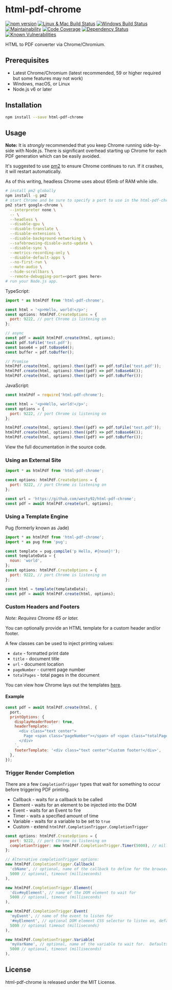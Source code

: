 # html-pdf-chrome

[![npm version](https://badge.fury.io/js/html-pdf-chrome.svg)](https://badge.fury.io/js/html-pdf-chrome)
[![Linux & Mac Build Status](https://travis-ci.org/westy92/html-pdf-chrome.svg?branch=master)](https://travis-ci.org/westy92/html-pdf-chrome/)
[![Windows Build Status](https://ci.appveyor.com/api/projects/status/github/westy92/html-pdf-chrome?branch=master&svg=true)](https://ci.appveyor.com/project/westy92/html-pdf-chrome)
[![Maintainability](https://api.codeclimate.com/v1/badges/9395ded652937f958a41/maintainability)](https://codeclimate.com/github/westy92/html-pdf-chrome/maintainability)
[![Code Coverage](https://codecov.io/gh/westy92/html-pdf-chrome/branch/master/graph/badge.svg)](https://codecov.io/gh/westy92/html-pdf-chrome)
[![Dependency Status](https://david-dm.org/westy92/html-pdf-chrome.svg)](https://david-dm.org/westy92/html-pdf-chrome)
[![Known Vulnerabilities](https://snyk.io/test/github/westy92/html-pdf-chrome/badge.svg)](https://snyk.io/test/github/westy92/html-pdf-chrome)

HTML to PDF converter via Chrome/Chromium.

## Prerequisites

* Latest Chrome/Chromium (latest recommended, 59 or higher required but some features may not work)
* Windows, macOS, or Linux
* Node.js v6 or later

## Installation

```bash
npm install --save html-pdf-chrome
```

## Usage

__Note:__ It is _strongly_ recommended that you keep Chrome running side-by-side with Node.js.  There is significant overhead starting up Chrome for each PDF generation which can be easily avoided.

It's suggested to use [pm2](http://pm2.keymetrics.io/) to ensure Chrome continues to run.  If it crashes, it will restart automatically.

As of this writing, headless Chrome uses about 65mb of RAM while idle.

```bash
# install pm2 globally
npm install -g pm2
# start Chrome and be sure to specify a port to use in the html-pdf-chrome options.
pm2 start google-chrome \
  --interpreter none \
  -- \
  --headless \
  --disable-gpu \
  --disable-translate \
  --disable-extensions \
  --disable-background-networking \
  --safebrowsing-disable-auto-update \
  --disable-sync \
  --metrics-recording-only \
  --disable-default-apps \
  --no-first-run \
  --mute-audio \
  --hide-scrollbars \
  --remote-debugging-port=<port goes here>
# run your Node.js app.
```

TypeScript:

```js
import * as htmlPdf from 'html-pdf-chrome';

const html = '<p>Hello, world!</p>';
const options: htmlPdf.CreateOptions = {
  port: 9222, // port Chrome is listening on
};

// async
const pdf = await htmlPdf.create(html, options);
await pdf.toFile('test.pdf');
const base64 = pdf.toBase64();
const buffer = pdf.toBuffer();

// Promise
htmlPdf.create(html, options).then((pdf) => pdf.toFile('test.pdf'));
htmlPdf.create(html, options).then((pdf) => pdf.toBase64());
htmlPdf.create(html, options).then((pdf) => pdf.toBuffer());
```

JavaScript:

```js
const htmlPdf = require('html-pdf-chrome');

const html = '<p>Hello, world!</p>';
const options = {
  port: 9222, // port Chrome is listening on
};

htmlPdf.create(html, options).then((pdf) => pdf.toFile('test.pdf'));
htmlPdf.create(html, options).then((pdf) => pdf.toBase64());
htmlPdf.create(html, options).then((pdf) => pdf.toBuffer());
```

View the full documentation in the source code.

### Using an External Site

```js
import * as htmlPdf from 'html-pdf-chrome';

const options: htmlPdf.CreateOptions = {
  port: 9222, // port Chrome is listening on
};

const url = 'https://github.com/westy92/html-pdf-chrome';
const pdf = await htmlPdf.create(url, options);
```

### Using a Template Engine

Pug (formerly known as Jade)

```js
import * as htmlPdf from 'html-pdf-chrome';
import * as pug from 'pug';

const template = pug.compile('p Hello, #{noun}!');
const templateData = {
  noun: 'world',
};
const options: htmlPdf.CreateOptions = {
  port: 9222, // port Chrome is listening on
};

const html = template(templateData);
const pdf = await htmlPdf.create(html, options);
```

### Custom Headers and Footers

_Note: Requires Chrome 65 or later._

You can optionally provide an HTML template for a custom header and/or footer.

A few classes can be used to inject printing values:

* `date` - formatted print date
* `title` - document title
* `url` - document location
* `pageNumber` - current page number
* `totalPages` - total pages in the document

You can view how Chrome lays out the templates [here](https://cs.chromium.org/chromium/src/components/printing/resources/print_preview_page.html).

#### Example

```js
const pdf = await htmlPdf.create(html, {
  port,
  printOptions: {
    displayHeaderFooter: true,
    headerTemplate: `
      <div class="text center">
        Page <span class="pageNumber"></span> of <span class="totalPages"></span>
      </div>
    `,
    footerTemplate: '<div class="text center">Custom footer!</div>',
  },
});
```

### Trigger Render Completion

There are a few `CompletionTrigger` types that wait for something to occur before triggering PDF printing.

* Callback - waits for a callback to be called
* Element - waits for an element to be injected into the DOM
* Event - waits for an Event to fire
* Timer - waits a specified amount of time
* Variable - waits for a variable to be set to `true`
* Custom - extend `htmlPdf.CompletionTrigger.CompletionTrigger`

```js
const options: htmlPdf.CreateOptions = {
  port: 9222, // port Chrome is listening on
  completionTrigger: new htmlPdf.CompletionTrigger.Timer(5000), // milliseconds
};

// Alternative completionTrigger options:
new htmlPdf.CompletionTrigger.Callback(
  'cbName', // optional, name of the callback to define for the browser to call when finished rendering.  Defaults to 'htmlPdfCb'.
  5000 // optional, timeout (milliseconds)
),

new htmlPdf.CompletionTrigger.Element(
  'div#myElement', // name of the DOM element to wait for
  5000 // optional, timeout (milliseconds)
),

new htmlPdf.CompletionTrigger.Event(
  'myEvent', // name of the event to listen for
  '#myElement', // optional DOM element CSS selector to listen on, defaults to body
  5000 // optional timeout (milliseconds)
),

new htmlPdf.CompletionTrigger.Variable(
  'myVarName', // optional, name of the variable to wait for.  Defaults to 'htmlPdfDone'
  5000 // optional, timeout (milliseconds)
),
```

## License

html-pdf-chrome is released under the MIT License.
